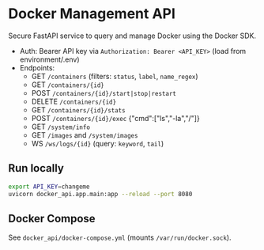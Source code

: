 # Docker Management API

Secure FastAPI service to query and manage Docker using the Docker SDK.

- Auth: Bearer API key via `Authorization: Bearer <API_KEY>` (load from environment/.env)
- Endpoints:
  - GET `/containers` (filters: `status`, `label`, `name_regex`)
  - GET `/containers/{id}`
  - POST `/containers/{id}/start|stop|restart`
  - DELETE `/containers/{id}`
  - GET `/containers/{id}/stats`
  - POST `/containers/{id}/exec` {"cmd":["ls","-la","/"]}
  - GET `/system/info`
  - GET `/images` and `/system/images`
  - WS `/ws/logs/{id}` (query: `keyword`, `tail`)

## Run locally

```bash
export API_KEY=changeme
uvicorn docker_api.app.main:app --reload --port 8080
```

## Docker Compose

See `docker_api/docker-compose.yml` (mounts `/var/run/docker.sock`).
